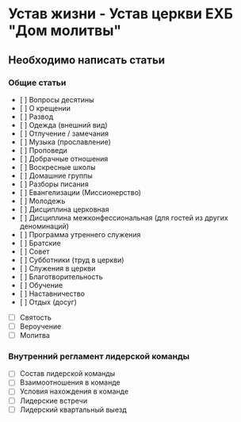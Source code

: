 # Устав жизни - Устав церкви ЕХБ "Дом молитвы"

## Необходимо написать статьи

### Общие статьи
- [ ] Вопросы десятины
- [ ] О крещении
- [ ] Развод
- [ ] Одежда (внешний вид)
- [ ] Отлучение / замечания
- [ ] Музыка (прославление)
- [ ] Проповеди
- [ ] Добрачные отношения
- [ ] Воскресные школы
- [ ] Домашние группы
- [ ] Разборы писания
- [ ] Евангелизации (Миссионерство)
- [ ] Молодежь
- [ ] Дисциплина церковная
- [ ] Дисциплина межконфессиональная (для гостей из других деноминаций)
- [ ] Программа утреннего служения
- [ ] Братские
- [ ] Совет
- [ ] Субботники (труд в церкви)
- [ ] Служения в церкви
- [ ] Благотворительность
- [ ] Обучение
- [ ] Наставничество
- [ ] Отдых (досуг)
- [ ] Святость
- [ ] Вероучение
- [ ] Молитва

### Внутренний регламент лидерской команды

- [ ] Состав лидерской команды
- [ ] Взаимоотношения в команде
- [ ] Условия нахождения в команде
- [ ] Лидерские встречи
- [ ] Лидерский квартальный выезд